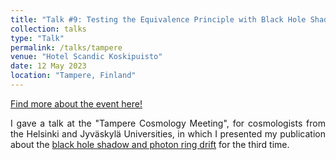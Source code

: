 ```yaml
---
title: "Talk #9: Testing the Equivalence Principle with Black Hole Shadows and Photon Rings"
collection: talks
type: "Talk"
permalink: /talks/tampere
venue: "Hotel Scandic Koskipuisto"
date: 12 May 2023
location: "Tampere, Finland"
---
```


<style>
body {
text-align: justify}
</style>

[Find more about the event here!](http://users.jyu.fi/~satunurm/Tre23/public_html/)

I gave a talk at the "Tampere Cosmology Meeting", for cosmologists from the Helsinki and Jyväskylä Universities, in which I presented my publication about the [black hole shadow and photon ring drift](/publications/BHDrifts) for the third time.

